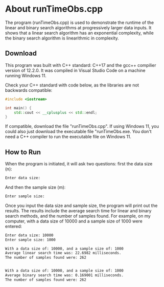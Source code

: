 # About runTimeObs.cpp 

The program (runTimeObs.cpp) is used to demonstrate the runtime of the linear and binary search algorithms at progressively larger data inputs. It shows that a linear search algorithm has an exponential complexity, while the binary search algorithm is linearithmic in complexity.

## Download
This program was built with C++ standard: C++17 and the gcc++ compilier version of 12.2.0. It was compiled in Visual Studio Code on a machine running Windows 11.  

Check your C++ standard with code below, as the libraries are not backwards compatible:
```cpp
#include <iostream>

int main() {
    std::cout << __cplusplus << std::endl;
}
```

If compatible, download the file "runTimeObs.cpp". If using Windows 11, you could also just download the executable file "runTimeObs.exe. You don't need a C++ compiler to run the executable file on Windows 11. 

## How to Run
When the program is initiated, it will ask two questions: first the data size (n):

```bash
Enter data size: 
```
And then the sample size (m):
```bash
Enter sample size:
```
Once you input the data size and sample size, the program will print out the results.  The results include the average search time for linear and binary search methods, and the number of samples found.  For example, on my computer, with a data size of 10000 and a sample size of 1000 were entered: 
```bash
Enter data size: 10000
Enter sample size: 1000

With a data size of: 10000, and a sample size of: 1000
Average linear search time was: 22.6982 milliseconds.
The number of samples found were: 262


With a data size of: 10000, and a sample size of: 1000
Average binary search time was: 0.169001 milliseconds.
The number of samples found were: 262
```
